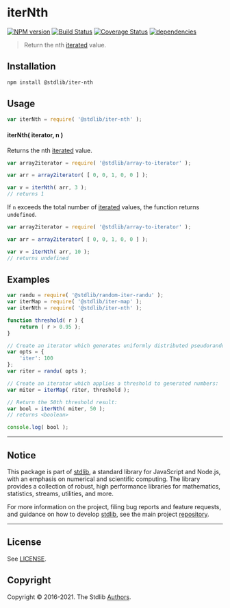 <!--

@license Apache-2.0

Copyright (c) 2018 The Stdlib Authors.

Licensed under the Apache License, Version 2.0 (the "License");
you may not use this file except in compliance with the License.
You may obtain a copy of the License at

   http://www.apache.org/licenses/LICENSE-2.0

Unless required by applicable law or agreed to in writing, software
distributed under the License is distributed on an "AS IS" BASIS,
WITHOUT WARRANTIES OR CONDITIONS OF ANY KIND, either express or implied.
See the License for the specific language governing permissions and
limitations under the License.

-->

# iterNth

[![NPM version][npm-image]][npm-url] [![Build Status][test-image]][test-url] [![Coverage Status][coverage-image]][coverage-url] [![dependencies][dependencies-image]][dependencies-url]

> Return the nth [iterated][mdn-iterator-protocol] value.

<!-- Section to include introductory text. Make sure to keep an empty line after the intro `section` element and another before the `/section` close. -->

<section class="intro">

</section>

<!-- /.intro -->

<!-- Package usage documentation. -->

<section class="installation">

## Installation

```bash
npm install @stdlib/iter-nth
```

</section>

<section class="usage">

## Usage

```javascript
var iterNth = require( '@stdlib/iter-nth' );
```

#### iterNth( iterator, n )

Returns the nth [iterated][mdn-iterator-protocol] value.

```javascript
var array2iterator = require( '@stdlib/array-to-iterator' );

var arr = array2iterator( [ 0, 0, 1, 0, 0 ] );

var v = iterNth( arr, 3 );
// returns 1
```

If `n` exceeds the total number of [iterated][mdn-iterator-protocol] values, the function returns `undefined`.

```javascript
var array2iterator = require( '@stdlib/array-to-iterator' );

var arr = array2iterator( [ 0, 0, 1, 0, 0 ] );

var v = iterNth( arr, 10 );
// returns undefined
```

</section>

<!-- /.usage -->

<!-- Package usage notes. Make sure to keep an empty line after the `section` element and another before the `/section` close. -->

<section class="notes">

</section>

<!-- /.notes -->

<!-- Package usage examples. -->

<section class="examples">

## Examples

<!-- eslint no-undef: "error" -->

```javascript
var randu = require( '@stdlib/random-iter-randu' );
var iterMap = require( '@stdlib/iter-map' );
var iterNth = require( '@stdlib/iter-nth' );

function threshold( r ) {
    return ( r > 0.95 );
}

// Create an iterator which generates uniformly distributed pseudorandom numbers:
var opts = {
    'iter': 100
};
var riter = randu( opts );

// Create an iterator which applies a threshold to generated numbers:
var miter = iterMap( riter, threshold );

// Return the 50th threshold result:
var bool = iterNth( miter, 50 );
// returns <boolean>

console.log( bool );
```

</section>

<!-- /.examples -->

<!-- Section to include cited references. If references are included, add a horizontal rule *before* the section. Make sure to keep an empty line after the `section` element and another before the `/section` close. -->

<section class="references">

</section>

<!-- /.references -->

<!-- Section for all links. Make sure to keep an empty line after the `section` element and another before the `/section` close. -->


<section class="main-repo" >

* * *

## Notice

This package is part of [stdlib][stdlib], a standard library for JavaScript and Node.js, with an emphasis on numerical and scientific computing. The library provides a collection of robust, high performance libraries for mathematics, statistics, streams, utilities, and more.

For more information on the project, filing bug reports and feature requests, and guidance on how to develop [stdlib][stdlib], see the main project [repository][stdlib].

---

## License

See [LICENSE][stdlib-license].


## Copyright

Copyright &copy; 2016-2021. The Stdlib [Authors][stdlib-authors].

</section>

<!-- /.stdlib -->

<!-- Section for all links. Make sure to keep an empty line after the `section` element and another before the `/section` close. -->

<section class="links">

[npm-image]: http://img.shields.io/npm/v/@stdlib/iter-nth.svg
[npm-url]: https://npmjs.org/package/@stdlib/iter-nth

[test-image]: https://github.com/stdlib-js/iter-nth/actions/workflows/test.yml/badge.svg
[test-url]: https://github.com/stdlib-js/iter-nth/actions/workflows/test.yml

[coverage-image]: https://img.shields.io/codecov/c/github/stdlib-js/iter-nth/main.svg
[coverage-url]: https://codecov.io/github/stdlib-js/iter-nth?branch=main

[dependencies-image]: https://img.shields.io/david/stdlib-js/iter-nth
[dependencies-url]: https://david-dm.org/stdlib-js/iter-nth/main

[stdlib]: https://github.com/stdlib-js/stdlib

[stdlib-authors]: https://github.com/stdlib-js/stdlib/graphs/contributors

[stdlib-license]: https://raw.githubusercontent.com/stdlib-js/iter-nth/main/LICENSE

[mdn-iterator-protocol]: https://developer.mozilla.org/en-US/docs/Web/JavaScript/Reference/Iteration_protocols#The_iterator_protocol

</section>

<!-- /.links -->
